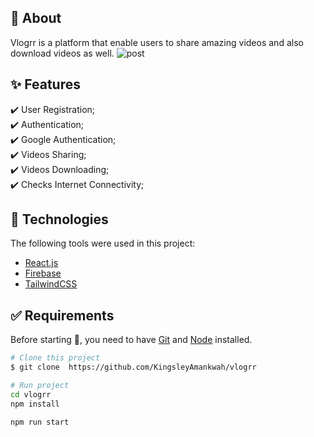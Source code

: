 ## :dart: About

Vlogrr is a platform that enable users to share amazing videos and also download videos as well.
![post](https://user-images.githubusercontent.com/64941442/224469876-da1dde3b-1f0b-4c26-b5e5-cfb0ed61fce5.png)

## :sparkles: Features

:heavy_check_mark: User Registration;\
:heavy_check_mark: Authentication;\
:heavy_check_mark: Google Authentication;\
:heavy_check_mark: Videos Sharing;\
:heavy_check_mark: Videos Downloading;\
:heavy_check_mark: Checks Internet Connectivity;

## :rocket: Technologies

The following tools were used in this project:

- [React.js](https://reactjs.org/)
- [Firebase](https://redux.js.org/)
- [TailwindCSS](https://tailwindcss.com)

## :white_check_mark: Requirements

Before starting :checkered_flag:, you need to have [Git](https://git-scm.com) and [Node](https://nodejs.org/en/) installed.

```bash
# Clone this project
$ git clone  https://github.com/KingsleyAmankwah/vlogrr

# Run project
cd vlogrr
npm install

npm run start

```
